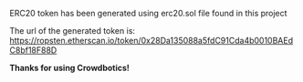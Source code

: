 ERC20 token has been generated using erc20.sol file found in this project

The url of the generated token is: https://ropsten.etherscan.io/token/0x28Da135088a5fdC91Cda4b0010BAEdC8bf18F88D

**Thanks for using Crowdbotics!**